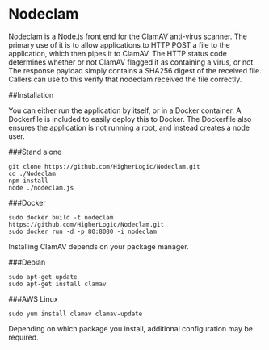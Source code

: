 Nodeclam
====

Nodeclam is a Node.js front end for the ClamAV anti-virus scanner. The primary use of it is to allow applications to HTTP POST a file to the application, which then pipes it to ClamAV. The HTTP status code determines whether or not ClamAV flagged it as containing a virus, or not. The response payload simply contains a SHA256 digest of the received file. Callers can use to this verify that nodeclam received the file correctly.

##Installation

You can either run the application by itself, or in a Docker container. A Dockerfile is included to easily deploy this to Docker. The Dockerfile also ensures the application is not running a root, and instead creates a node user.

###Stand alone

    git clone https://github.com/HigherLogic/Nodeclam.git
    cd ./Nodeclam
    npm install
    node ./nodeclam.js

###Docker

    sudo docker build -t nodeclam https://github.com/HigherLogic/Nodeclam.git
    sudo docker run -d -p 80:8080 -i nodeclam

Installing ClamAV depends on your package manager.

###Debian

    sudo apt-get update
    sudo apt-get install clamav

###AWS Linux

    sudo yum install clamav clamav-update

Depending on which package you install, additional configuration may be required.	
